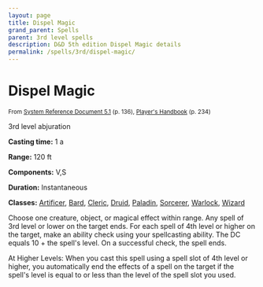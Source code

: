 ```yaml
---
layout: page
title: Dispel Magic
grand_parent: Spells
parent: 3rd level spells 
description: D&D 5th edition Dispel Magic details
permalink: /spells/3rd/dispel-magic/
---
```


# Dispel Magic

<small>From <a target="_blank" href="https://media.wizards.com/2016/downloads/DND/SRD-OGL_V5.1.pdf">System Reference Document 5.1</a> (p. 136), <a target="_blank" href="https://dnd.wizards.com/products/tabletop-games/rpg-products/rpg_playershandbook">Player's Handbook</a> (p. 234)</small>


3rd level abjuration

**Casting time:** 1 a

**Range:** 120 ft

**Components:** V,S 

**Duration:** Instantaneous

**Classes:** [Artificer](/classes/artificer/), [Bard](/classes/bard/), [Cleric](/classes/cleric/), [Druid](/classes/druid/), [Paladin](/classes/paladin/), [Sorcerer](/classes/sorcerer/), [Warlock](/classes/warlock/), [Wizard](/classes/wizard/)

Choose one creature, object, or magical effect within range. Any spell of 3rd level or lower on the target ends. For each spell of 4th level or higher on the target, make an ability check using your spellcasting ability. The DC equals 10 + the spell's level. On a successful check, the spell ends.

   At Higher Levels: When you cast this spell using a spell slot of 4th level or higher, you automatically end the effects of a spell on the target if the spell's level is equal to or less than the level of the spell slot you used.